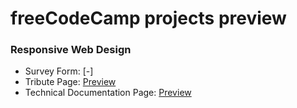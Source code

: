 # freeCodeCamp projects preview

### Responsive Web Design
* Survey Form: [-]
* Tribute Page: [Preview](https://htmlpreview.github.io/?https://github.com/tkrahlvitale/freeCodeCamp/blob/main/Responsive%20Web%20Design/Tribute%20Page/index.html)
* Technical Documentation Page: [Preview](https://htmlpreview.github.io/?https://github.com/tkrahlvitale/freeCodeCamp/blob/main/Responsive%20Web%20Design/Technical%20Documentation%20Page/index.html)
